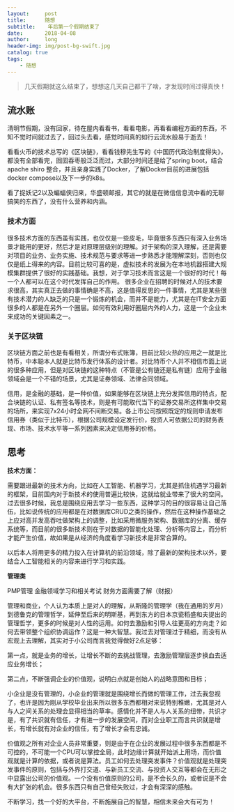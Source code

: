 ```yaml
---
layout:     post
title:      随想
subtitle:    年后第一个假期结束了
date:       2018-04-08
author:     long
header-img: img/post-bg-swift.jpg
catalog: true
tags:
    - 随想
---
```


> 几天假期就这么结束了，想想这几天自己都干了啥，才发现时间过得真快！


## 流水账

清明节假期，没有回家，待在屋内看看书，看看电影，再看看编程方面的东西，不知不觉时间就过去了，回过头去看，感觉时间真的如行云流水般易于逝去！

看看火币的技术总写的《区块链》，看看钱穆先生写的《中国历代政治制度得失》，都没有全部看完，囫囵吞枣般泛泛而过，大部分时间还是给了spring boot，结合apache shiro 整合，并且亲身实践了Docker，了解Docker目前的进展包括docker compose以及下一步的k8s。

看了捉妖记2以及蝙蝠侠归来，华盛顿邮报，其它的就是在微信信息流中看的无聊搞笑的东西了，没有什么营养和内涵。

### 技术方面

很多技术方面的东西虽有实践，也仅仅是一些皮毛，毕竟很多东西只有深入业务场景才能用的更好，然后才是对原理层级别的理解。对于架构的深入理解，还是需要对项目的业务、业务实施、技术规范与要求等进一步熟悉才能理解深刻，否则也仅仅是纸上得来的内容。目前比较可喜的是，虚拟技术的发展为在本地机器搭建大规模集群提供了很好的实践基础。我想，对于学习技术而言这是一个很好的时代！每一个人都可以在这个时代发挥自己的作用。
很多企业在招聘的时候对人的技术要求很高，其实真正去做的事情确是不高，这是值得反思的一件事情，尤其是某些很有技术潜力的人缺乏的只是一个锻炼的机会，而并不是能力，尤其是在IT安全方面很多的人都是在另外一个圈层。如何有效利用好圈层内外的人力，这是一个企业未来成功的关键因素之一。

### 关于区块链

区块链方面之前也是有看相关，所谓分布式账簿，目前比较火热的应用之一就是比特币，中本聪本人就是比特币发行体系的设计者。对比特币个人并不相信市面上说的很多种应用，但是对区块链的这种特点（不管是公有链还是私有链）应用于金融领域会是一个不错的场景，尤其是证券领域、法律合同领域。

信用，是金融的基础，是一种价值，如果能够在区块链上充分发挥信用的特点，配合块链的认证、私有签名等技术，则是有可能取代当下的证券交易所这样集中交易的场所，来实现7x24小时全网不间断交易。各上市公司按照既定的规则申请发布信用券（类似于比特币），根据公司规模设定发行价，投资人可依据公司的财务表现、市场、技术水平等一系列因素来决定信用券的价格。

## 思考

**技术方面：**

需要跟进最新的技术方向，比如在人工智能、机器学习，尤其是抓住机遇学习最新的框架，目前国内对于新技术的使用普遍比较快，这就给就业带来了很大的空间。过去很多时候，我总是围绕应用去学习一些东西，这种学习的目的很容易让自己落伍，比如说传统的应用都是在对数据库CRUD之类的操作，然后在这种操作基础之上应对高并发高吞吐做架构上的调整，比如采用微服务架构、数据库的分离、缓存系统等，而目前的很多新技术则在于对数据的智能化处理、分析等内容上，而分析才能产生价值，故如果是从经济的角度看学习新技术是非常合算的。

以后本人将用更多的精力投入在计算机的前沿领域，除了最新的架构技术以外，要结合人工智能相关的内容来进行学习和实践。

**管理类**

PMP管理 金融领域学习和相关考试 财务方面需要了解（财报）


管理和商业，个人认为本质上是对人的理解，从斯隆的管理学（我在通用的岁月）到德鲁克的管理哲学，延伸至后来的明斯基，再到东方的日本京瓷稻盛和夫提出的管理哲学，更多的时候是对人性的运用。如何去激励和引导人往更高的方向走？如何去带领整个组织协调运作？这是一种大智慧。我过去对管理过于精细，而没有从宏观上去理解，其实对于小公司而言我觉得做好2点足够：

第一点，就是业务的增长，让增长不断的去挑战管理，去激励管理层逐步换血去适应业务增长；

第二点，不断强调企业的价值观，说明白点就是创始人的战略意图和目标；

小企业是没有管理的，小企业的管理就是围绕增长而做的管理工作，过去我忽视了，也许是因为刚从学校毕业出来所以很多东西都相对来说特别稚嫩，尤其是对人与人之间关系的处理会显得相当的草率。感情化并不是人与人关系的纽带，共识才是，有了共识就有信任，才有进一步的发展空间，而对企业职工而言共识就是增长，有增长就有对企业的信任，有了增长才会有忠诚。

价值观之所有对企业人员非常重要，则是由于在企业的发展过程中很多东西都是不可控的，不可能一个CPU可以掌控全局，此时边缘计算就开始派上用场，而价值观就是计算的依据，或者说是算法。员工如何去处理突发事件？价值观就是处理突发事件的原则，包括与外界打交道、与新员工交流、与投资人交互等都会在无形之中显露出公司的价值观。一个没有价值原则的公司，是不会长久的，或者说是不会有大扩张的机会。很多东西只有自己曾经失败过，才会有深深的感触。

不断学习，找一个好的大平台，不断施展自己的智慧，相信未来会大有可为！








